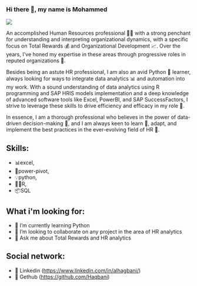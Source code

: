 ### Hi there 👋, my name is Mohammed
![](https://i.pinimg.com/originals/28/77/8f/28778f87a6c5fba30292ebcde7bfaebd.gif)

An accomplished Human Resources professional 🧑‍💼 with a strong penchant for understanding and interpreting organizational dynamics, with a specific focus on Total Rewards 💰 and Organizational Development 📈. Over the years, I've honed my expertise in these areas through progressive roles in reputed organizations 🏢.

Besides being an astute HR professional, I am also an avid Python 🐍 learner, always looking for ways to integrate data analytics 📊 and automation into my work. With a sound understanding of data analytics using R programming and SAP HRIS models implementation and a deep knowledge of advanced software tools like Excel, PowerBI, and SAP SuccessFactors, I strive to leverage these skills to drive efficiency and efficacy in my role 💼.

In essence, I am a thorough professional who believes in the power of data-driven decision-making 🎯, and I am always keen to learn 🧠, adapt, and implement the best practices in the ever-evolving field of HR 👥.


## Skills: 
* 📊excel, 
* 🔨power-pivot,
* 💡python,
* ✌🏻R,
* 📦SQL

## What i'm looking for:
- 🌱 I’m currently learning Python 
- 👯 I’m looking to collaborate on any project in the area of HR analytics  
- 💬 Ask me about Total Rewards and HR analytics 

## Social network:
- 👯 Linkedin (https://www.linkedin.com/in/alhagbani/)
- 💬  Gethub (https://github.com/Haqbani)


